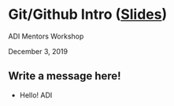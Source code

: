 Git/Github Intro ([Slides][slides])
=====================================

ADI Mentors Workshop

December 3, 2019

Write a message here!
------------------------

* Hello! ADI

[slides]: https://docs.google.com/presentation/d/1g0UHC477_Wd0aJPXUZ3F0XelGhD1zDTU_TR4IXow5s4/edit?usp=sharing
